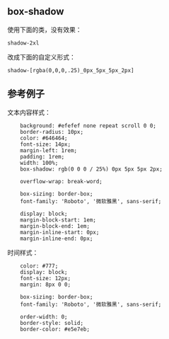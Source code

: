 
## box-shadow

使用下面的类，没有效果：

    shadow-2xl

改成下面的自定义形式：

    shadow-[rgba(0,0,0,.25)_0px_5px_5px_2px]


## 参考例子

文本内容样式：

```
    background: #efefef none repeat scroll 0 0;
    border-radius: 10px;
    color: #646464;
    font-size: 14px;
    margin-left: 1rem;
    padding: 1rem;
    width: 100%;
    box-shadow: rgb(0 0 0 / 25%) 0px 5px 5px 2px;

    overflow-wrap: break-word;

    box-sizing: border-box;
    font-family: 'Roboto', '微软雅黑', sans-serif;

    display: block;
    margin-block-start: 1em;
    margin-block-end: 1em;
    margin-inline-start: 0px;
    margin-inline-end: 0px;
```

时间样式：

```
    color: #777;
    display: block;
    font-size: 12px;
    margin: 8px 0 0;

    box-sizing: border-box;
    font-family: 'Roboto', '微软雅黑', sans-serif;

    order-width: 0;
    border-style: solid;
    border-color: #e5e7eb;
```



